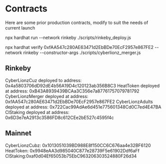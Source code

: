 # Contracts

Here are some prior production contracts, modify to suit the needs of current launch


npx hardhat run --network rinkeby ./scripts/rinkeby_deploy.js

npx hardhat verify 0xfAA547c280AE63471d2EbBDe70EcF2957e867FE2 --network rinkeby --constructor-args ./scripts/cyberlionz_merger.js


## Rinkeby
CyberLionzCuz deployed to address: 0x4a5803706dD92dE4b56A19D4c120123ab356B8C3
HeatToken deployed at address: 0xB43A8939439BCAa3C356e7a87761757079781792
CyberLionzMerger deployed at address: 0xfAA547c280AE63471d2EbBDe70EcF2957e867FE2
CyberLionzAdults deployed at address: 0x722Cac99AdAe6d451e775601348Cd0C7ed4E47BA
ClStaking deployed at address: 0x6D3e7eA2913c3586FD8c612CEe2bE527c4595f4c


## Mainnet

CyberLionzCubz: 0x1013051039BD988E8f150CC6C676aa4e32BF6120
HeatToken: 0x9948eAA3d985040C877e28739F5e61902Ddf6aFf
ClStaking:0xaf0d04Ef65053b75EbC963206303524880F26d34